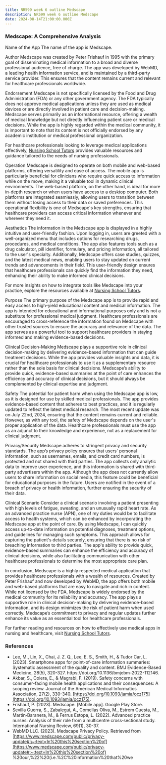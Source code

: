 ```yaml
---
title: NR599 week 6 outline Medscape
description: NR599 week 6 outline Medscape
date: 2024-08-14T21:00:00.000Z
---
```


### Medscape: A Comprehensive Analysis

Name of the App
The name of the app is Medscape.

Author
Medscape was created by Peter Frishauf in 1995 with the primary goal of disseminating medical information to a broad and diverse professional audience, free of charge. The app was developed by WebMD, a leading health information service, and is maintained by a third-party service provider. This ensures that the content remains current and relevant for healthcare professionals worldwide.

Endorsement
Medscape is not specifically licensed by the Food and Drug Administration (FDA) or any other government agency. The FDA typically does not approve medical applications unless they are used as medical devices or are directly involved in patient care and decision-making. Medscape serves primarily as an informational resource, offering a wealth of medical knowledge but not directly influencing patient care or medical decisions. While the app is highly regarded within the medical community, it is important to note that its content is not officially endorsed by any academic institution or medical professional organization.

For healthcare professionals looking to leverage medical applications effectively, [Nursing School Tutors](https://nursingschooltutors.com/) provides valuable resources and guidance tailored to the needs of nursing professionals.

Operation
Medscape is designed to operate on both mobile and web-based platforms, offering versatility and ease of access. The mobile app is particularly beneficial for clinicians who require quick access to information while on the move, making it a valuable tool in dynamic clinical environments. The web-based platform, on the other hand, is ideal for more in-depth research or when users have access to a desktop computer. Both platforms are integrated seamlessly, allowing users to transition between them without losing access to their data or saved preferences. This operational flexibility is one of Medscape's key strengths, ensuring that healthcare providers can access critical information whenever and wherever they need it.

Aesthetics
The information in the Medscape app is displayed in a highly intuitive and user-friendly fashion. Upon logging in, users are greeted with a well-organized menu that includes options for researching drugs, procedures, and medical conditions. The app also features tools such as a drug calculator, pill identifier, formulary, and pricing information, all tailored to the user's specialty. Additionally, Medscape offers case studies, quizzes, and the latest medical news, enabling users to stay updated on current trends and advancements in their field. This user-friendly design ensures that healthcare professionals can quickly find the information they need, enhancing their ability to make informed clinical decisions.

For more insights on how to integrate tools like Medscape into your practice, explore the resources available at [Nursing School Tutors](https://nursingschooltutors.com/).

Purpose
The primary purpose of the Medscape app is to provide rapid and easy access to high-yield educational content and medical information. The app is intended for educational and informational purposes only and is not a substitute for professional medical judgment. Healthcare professionals are encouraged to cross-reference the information found on Medscape with other trusted sources to ensure the accuracy and relevance of the data. The app serves as a powerful tool to support healthcare providers in staying informed and making evidence-based decisions.

Clinical Decision-Making
Medscape plays a supportive role in clinical decision-making by delivering evidence-based information that can guide treatment decisions. While the app provides valuable insights and data, it is crucial for healthcare professionals to use it as a supplementary resource rather than the sole basis for clinical decisions. Medscape’s ability to provide quick, evidence-based summaries at the point of care enhances the efficiency and accuracy of clinical decisions, but it should always be complemented by clinical expertise and judgment.

Safety
The potential for patient harm when using the Medscape app is low, as it is designed for use by skilled medical professionals. The app provides evidence-based content that adheres to best practices, and it is regularly updated to reflect the latest medical research. The most recent update was on July 22nd, 2024, ensuring that the content remains current and reliable. However, as with any tool, the safety of Medscape depends on the user's proper application of the data. Healthcare professionals must use the app as an adjunct to their knowledge and experience, not as a replacement for clinical judgment.

Privacy/Security
Medscape adheres to stringent privacy and security standards. The app’s privacy policy ensures that users' personal information, such as usernames, emails, and credit card numbers, is protected and not shared with third parties. The app collects only analytic data to improve user experience, and this information is shared with third-party advertisers within the app. Although the app does not currently allow users to share information on social media, this feature could be beneficial for educational purposes in the future. Users are notified in the event of a breach of privacy or health information, further ensuring the security of their data.

Clinical Scenario
Consider a clinical scenario involving a patient presenting with high levels of fatigue, sweating, and an unusually rapid heart rate. As an advanced practice nurse (APN), one of my duties would be to facilitate access to health systems, which can be enhanced by incorporating the Medscape app at the point of care. By using Medscape, I can quickly access up-to-date information on potential diagnoses, treatment options, and guidelines for managing such symptoms. This approach allows for capturing the patient's details securely, ensuring that there is no risk of breaching information to third parties. The app's ability to provide quick, evidence-based summaries can enhance the efficiency and accuracy of clinical decisions, while also facilitating communication with other healthcare professionals to determine the most appropriate care plan.

In conclusion, Medscape is a highly respected medical application that provides healthcare professionals with a wealth of resources. Created by Peter Frishauf and now developed by WebMD, the app offers both mobile and web-based platforms that are easy to navigate and rich in content. While not licensed by the FDA, Medscape is widely endorsed by the medical community for its reliability and accuracy. The app plays a supportive role in clinical decision-making by delivering evidence-based information, and its design minimizes the risk of patient harm when used correctly. Medscape’s commitment to privacy and regular updates further enhance its value as an essential tool for healthcare professionals.

For further reading and resources on how to effectively use medical apps in nursing and healthcare, visit [Nursing School Tutors](https://nursingschooltutors.com/).

### References

* Lee, M., Lin, X., Chai, J. Z. Q., Lee, E. S., Smith, H., & Tudor Car, L. (2023). Smartphone apps for point-of-care information summaries: Systematic assessment of the quality and content. BMJ Evidence-Based Medicine, 28(5), 320-327. https\://doi.org/10.1136/bmjebm-2022-112146.
* Akbar, S., Coiera, E., & Magrabi, F. (2019). Safety concerns with consumer-facing mobile health applications and their consequences: A scoping review. Journal of the American Medical Informatics Association, 27(2), 330-340. [https://doi.org/10.1093/jamia/ocz175](https://doi.org/10.1093/jamia/ocz175).
* Frishauf, P. (2023). Medscape. \[Mobile app]. Google Play Store.
* Sevilla Guerra, S., Zabalegui, A., Comellas Oliva, M., Estrem Cuesta, M., Martín‐Baranera, M., & Ferrus Estopa, L. (2022). Advanced practice nurses: Analysis of their role from a multicentre cross‐sectional study. International Nursing Review, 69(1), 30-37.
* WebMD LLC. (2023). Medscape Privacy Policy. Retrieved from [https://www.medscape.com/public/privacy-update#:\~:text=In%20this%20section%20of](https://www.medscape.com/public/privacy-update#:~:text=In%20this%20section%20of) %20our,%22%20(i.e.%2C%20information%20that%20we
